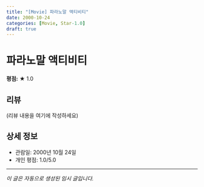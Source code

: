 ```yaml
---
title: "[Movie] 파라노말 액티비티"
date: 2000-10-24
categories: [Movie, Star-1.0]
draft: true
---
```


# 파라노말 액티비티

**평점:** ★ 1.0

## 리뷰

(리뷰 내용을 여기에 작성하세요)

## 상세 정보

- 관람일: 2000년 10월 24일
- 개인 평점: 1.0/5.0

---

*이 글은 자동으로 생성된 임시 글입니다.*
